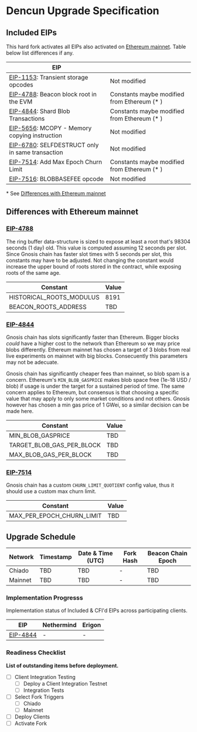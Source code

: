 # Dencun Upgrade Specification

## Included EIPs

This hard fork activates all EIPs also activated on [Ethereum mainnet](https://github.com/ethereum/execution-specs/blob/2a592a8268311bb6c28c8ca25ff8a35a74615127/network-upgrades/mainnet-upgrades/cancun.md#included-eips). Table below list differences if any.

| EIP |   |
| --- | - |
| [EIP-1153](https://eips.ethereum.org/EIPS/eip-1153): Transient storage opcodes             | Not modified
| [EIP-4788](https://eips.ethereum.org/EIPS/eip-4788): Beacon block root in the EVM          | Constants maybe modified from Ethereum (* )
| [EIP-4844](https://eips.ethereum.org/EIPS/eip-4844): Shard Blob Transactions               | Constants maybe modified from Ethereum (* )
| [EIP-5656](https://eips.ethereum.org/EIPS/eip-5656): MCOPY - Memory copying instruction    | Not modified
| [EIP-6780](https://eips.ethereum.org/EIPS/eip-6780): SELFDESTRUCT only in same transaction | Not modified
| [EIP-7514](https://eips.ethereum.org/EIPS/eip-7514): Add Max Epoch Churn Limit             | Constants maybe modified from Ethereum (* )
| [EIP-7516](https://eips.ethereum.org/EIPS/eip-7516): BLOBBASEFEE opcode                    | Not modified

\* See [Differences with Ethereum mainnet](#differences-with-ethereum-mainnet)

## Differences with Ethereum mainnet

### [EIP-4788](https://eips.ethereum.org/EIPS/eip-4788)

The ring buffer data-structure is sized to expose at least a root that's 98304 seconds (1 day) old. This value is computed assuming 12 seconds per slot. Since Gnosis chain has faster slot times with 5 seconds per slot, this constants may have to be adjusted. Not changing the constant would increase the upper bound of roots stored in the contract, while exposing roots of the same age.

| Constant | Value |
| -------- | ----- |
| HISTORICAL_ROOTS_MODULUS | 8191 |
| BEACON_ROOTS_ADDRESS | TBD |

### [EIP-4844](https://eips.ethereum.org/EIPS/eip-4844)

Gnosis chain has slots significantly faster than Ethereum. Bigger blocks _could_ have a higher cost to the network than Ethereum so we may price blobs differently. Ethereum mainnet has chosen a target of 3 blobs from real live experiments on mainnet with big blocks. Consecuently this parameters may not be adecuate.

Gnosis chain has significantly cheaper fees than mainnet, so blob spam is a concern. Ethereum's `MIN_BLOB_GASPRICE` makes blob space free (1e-18 USD / blob) if usage is under the target for a sustained period of time. The same concern applies to Ethereum, but consensus is that choosing a specific value that may apply to only some market conditions and not others. Gnosis however has chosen a min gas price of 1 GWei, so a similar decision can be made here. 

| Constant | Value |
| -------- | ----- |
| MIN_BLOB_GASPRICE | TBD |
| TARGET_BLOB_GAS_PER_BLOCK | TBD |
| MAX_BLOB_GAS_PER_BLOCK | TBD |

### [EIP-7514](https://eips.ethereum.org/EIPS/eip-7514)

Gnosis chain has a custom `CHURN_LIMIT_QUOTIENT` config value, thus it should use a custom max churn limit.

| Constant | Value |
| -------- | ----- |
| MAX_PER_EPOCH_CHURN_LIMIT | TBD |

## Upgrade Schedule

| Network | Timestamp    | Date & Time (UTC)             | Fork Hash | Beacon Chain Epoch |
| ------- | ------------ | ----------------------------- | --------- | ------------------ |
| Chiado  | TBD | TBD | -         | TBD             |
| Mainnet | TBD | TBD | -         | TBD             |

### Implementation Progresss

Implementation status of Included & CFI'd EIPs across participating clients.

| EIP                                    | **Nethermind** | **Erigon** |
| -------------------------------------- | -------------- | ---------- |
| [EIP-4844](./execution/withdrawals.md) | -              | -          |

### Readiness Checklist

**List of outstanding items before deployment.**

- [ ] Client Integration Testing
  - [ ] Deploy a Client Integration Testnet
  - [ ] Integration Tests
- [ ] Select Fork Triggers
  - [ ] Chiado
  - [ ] Mainnet
- [ ] Deploy Clients
- [ ] Activate Fork
